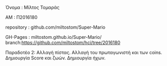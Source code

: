 Όνομα : Μίλτος Τομαράς

ΑΜ : Π2016180

repository : github.com/miltostom/Super-Mario

GH-Pages : miltostom.github.io/Super-Mario/
branch:https://github.com/miltostom/hci/tree/2016180
 
 Παραδοτέο 2:
 Αλλαγή πίστας.
 Αλλαγή του πρωταγωνιστή και των coins.
 Δημιουργία Score και ζωών.
 Δημιουργία ήχων.
 
